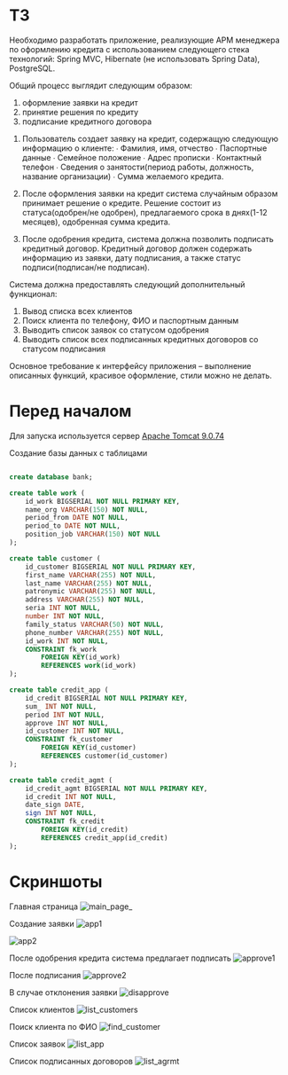 # ТЗ

Необходимо разработать приложение, реализующие АРМ менеджера по оформлению кредита с использованием следующего стека технологий: Spring MVC, Hibernate (не использовать Spring Data), PostgreSQL.
 
Общий процесс выглядит следующим образом:
1) оформление заявки на кредит
2) принятие решения по кредиту
3) подписание кредитного договора

 
1. Пользователь создает заявку на кредит, содержащую следующую информацию о клиенте:
∙             Фамилия, имя, отчество
∙             Паспортные данные
∙             Семейное положение
∙             Адрес прописки
∙             Контактный телефон
∙             Сведения о занятости(период работы, должность, название организации)
∙             Сумма желаемого кредита.
 
2. После оформления заявки на кредит система случайным образом принимает решение о кредите. Решение состоит из статуса(одобрен/не одобрен), предлагаемого срока в днях(1-12 месяцев), одобренная сумма кредита.
 
3. После одобрения кредита, система должна позволить подписать кредитный договор. Кредитный договор должен содержать информацию из заявки, дату подписания, а также статус подписи(подписан/не подписан). 
 
Система должна предоставлять следующий дополнительный функционал:
1) Вывод списка всех клиентов
2) Поиск клиента по телефону, ФИО и паспортным данным
3) Выводить список заявок со статусом одобрения
4) Выводить список всех подписанных кредитных договоров со статусом подписания
 
Основное требование к интерфейсу приложения – выполнение описанных функций, красивое оформление, стили можно не делать.

# Перед началом

Для запуска используется сервер [Apache Tomcat 9.0.74](https://tomcat.apache.org/download-90.cgi)

Создание базы данных с таблицами
```SQL

create database bank;

create table work (
	id_work BIGSERIAL NOT NULL PRIMARY KEY,
	name_org VARCHAR(150) NOT NULL,
	period_from DATE NOT NULL,
	period_to DATE NOT NULL,
	position_job VARCHAR(150) NOT NULL
);

create table customer (
	id_customer BIGSERIAL NOT NULL PRIMARY KEY,
	first_name VARCHAR(255) NOT NULL,
	last_name VARCHAR(255) NOT NULL,
	patronymic VARCHAR(255) NOT NULL,
	address VARCHAR(255) NOT NULL,
	seria INT NOT NULL,
	number INT NOT NULL,
	family_status VARCHAR(50) NOT NULL,
	phone_number VARCHAR(255) NOT NULL,
	id_work INT NOT NULL,
	CONSTRAINT fk_work
		FOREIGN KEY(id_work)
		REFERENCES work(id_work) 
);

create table credit_app (
	id_credit BIGSERIAL NOT NULL PRIMARY KEY,
	sum_ INT NOT NULL,
	period INT NOT NULL,
	approve INT NOT NULL,
	id_customer INT NOT NULL,
	CONSTRAINT fk_customer
		FOREIGN KEY(id_customer)
		REFERENCES customer(id_customer) 
);

create table credit_agmt (
	id_credit_agmt BIGSERIAL NOT NULL PRIMARY KEY,
	id_credit INT NOT NULL,
	date_sign DATE, 
	sign INT NOT NULL,
	CONSTRAINT fk_credit
		FOREIGN KEY(id_credit)
		REFERENCES credit_app(id_credit) 
);
`````
# Скриншоты

Главная страница
![main_page_](https://drive.google.com/uc?export=view&id=1r8CMOU_jwTYdNI_3fl9tP0bL8KHAcesE)

Создание заявки
![app1](https://drive.google.com/uc?export=view&id=14DBht5bJsv5TL8Mdqve2Q8WUiL6eagp4)

![app2](https://drive.google.com/uc?export=view&id=1YQHB9Vqq0jJOFfjh1G2pDxdFa6Ubl28u)

После одобрения кредита система предлагает подписать
![approve1](https://drive.google.com/uc?export=view&id=17sel7xCwEE3HvfIjq5sMgn04wcSRjpQl)

После подписания
![approve2](https://drive.google.com/uc?export=view&id=1WgF_0on9bXOxGt3QoKdA4WKIosennTcX)

В случае отклонения заявки
![disapprove](https://drive.google.com/uc?export=view&id=1G2jokvg4E0-7r_U7xMd7KD4LTsNZKG73)

Список клиентов
![list_customers](https://drive.google.com/uc?export=view&id=1-dBSVk6Wdxv1DDwnKPqpwFcuAPqaHwvn)

Поиск клиента по ФИО
![find_customer](https://drive.google.com/uc?export=view&id=1EAOr5H1A_T9wPaaYc4uHzXYs_HClzi2m)

Список заявок
![list_app](https://drive.google.com/uc?export=view&id=11pwS5x4y999Tutd4N9rt1iAYOgBA_8_K) 

Список подписанных договоров
![list_agrmt](https://drive.google.com/uc?export=view&id=1OaqaQ_AIPjBwRh9S4_sw2U6PZKWcKSqy) 
